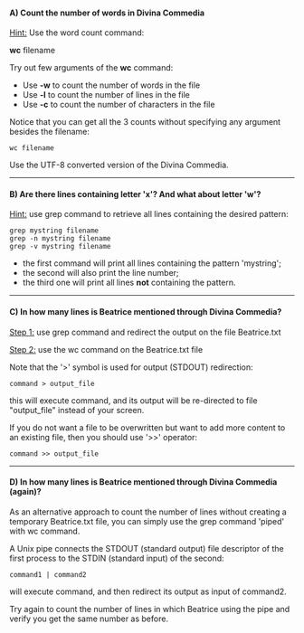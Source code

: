 
#### A) Count the number of words in Divina Commedia

<u>Hint:</u> Use the word count command: 

**wc** filename

Try out few arguments of the **wc** command:
- Use **-w** to count the number of words in the file
- Use **-l** to count the number of lines in the file
- Use **-c** to count the number of characters in the file

Notice that you can get all the 3 counts without specifying any argument besides the filename:

```
wc filename
```

Use the UTF-8 converted version of the Divina Commedia.

-----------

#### B) Are there lines containing letter 'x'? And what about letter 'w'?

<u>Hint:</u> use grep command to retrieve all lines containing the desired pattern:

```
grep mystring filename
grep -n mystring filename
grep -v mystring filename
```

- the first command will print all lines containing the pattern 'mystring';
- the second will also print the line number;
- the third one will print all lines **not** containing the pattern.


----------------

#### C) In how many lines is Beatrice mentioned through Divina Commedia? 

<u>Step 1:</u> use grep command and redirect the output on the file Beatrice.txt

<u>Step 2:</u> use the wc command on the Beatrice.txt file

Note that the '>' symbol is used for output (STDOUT) redirection:

```
command > output_file 
```

this will execute command, and its output will be re-directed to file "output_file" instead of your screen.

If you do not want a file to be overwritten but want to add more content to an existing file, 
then you should use '>>' operator:

```
command >> output_file 
```

----------------

#### D) In how many lines is Beatrice mentioned through Divina Commedia (again)? 

As an alternative approach to count the number of lines without creating a temporary Beatrice.txt file,
 you can simply use the grep command 'piped' with wc command.


A Unix pipe connects the STDOUT (standard output) file descriptor of the first process to the STDIN (standard input) 
of the second:

```
command1 | command2 
```

will execute command, and then redirect its output as input of command2.

Try again to count the number of lines in which Beatrice using the pipe and verify you get the same number as before.


